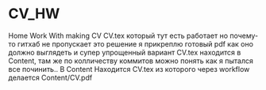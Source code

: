 # CV_HW
Home Work With making CV
CV.tex который тут есть работает но почему-то гитхаб не пропускает это решение
я прикреплю готовый pdf как оно должно выглядеть и супер упрощенный вариант 
CV.tex находится в Content, там же по колличеству коммитов можно понять как я пытался все починить..
В Content Находится CV.tex из которого через workflow делается Content/CV.pdf


